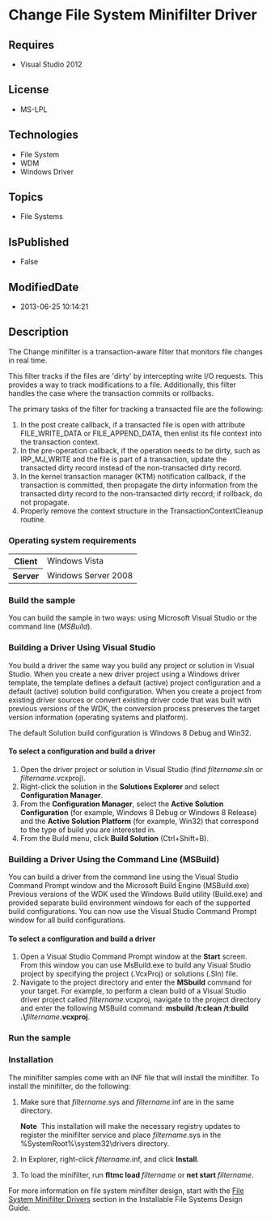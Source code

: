 # Change File System Minifilter Driver
## Requires
* Visual Studio 2012
## License
* MS-LPL
## Technologies
* File System
* WDM
* Windows Driver
## Topics
* File Systems
## IsPublished
* False
## ModifiedDate
* 2013-06-25 10:14:21
## Description

<div id="mainSection">
<p>The Change minifilter is a transaction-aware filter that monitors file changes in real time.
</p>
<p>This filter tracks if the files are 'dirty' by intercepting write I/O requests. This provides a way to track modifications to a file. Additionally, this filter handles the case where the transaction commits or rollbacks.</p>
<p>The primary tasks of the filter for tracking a transacted file are the following:</p>
<ol>
<li>In the post create callback, if a transacted file is open with attribute FILE_WRITE_DATA or FILE_APPEND_DATA, then enlist its file context into the transaction context.
</li><li>In the pre-operation callback, if the operation needs to be dirty, such as IRP_MJ_WRITE and the file is part of a transaction, update the transacted dirty record instead of the non-transacted dirty record.
</li><li>In the kernel transaction manager (KTM) notification callback, if the transaction is committed, then propagate the dirty information from the transacted dirty record to the non-transacted dirty record; if rollback, do not propagate.
</li><li>Properly remove the context structure in the TransactionContextCleanup routine.
</li></ol>
<h3>Operating system requirements</h3>
<table>
<tbody>
<tr>
<th>Client</th>
<td><dt>Windows&nbsp;Vista </dt></td>
</tr>
<tr>
<th>Server</th>
<td><dt>Windows Server&nbsp;2008 </dt></td>
</tr>
</tbody>
</table>
<h3>Build the sample</h3>
<p>You can build the sample in two ways: using Microsoft Visual Studio or the command line (<i>MSBuild</i>).</p>
<h3><a id="Building_a_Driver_Using_Visual_Studio"></a><a id="building_a_driver_using_visual_studio"></a><a id="BUILDING_A_DRIVER_USING_VISUAL_STUDIO"></a>Building a Driver Using Visual Studio</h3>
<p>You build a driver the same way you build any project or solution in Visual Studio. When you create a new driver project using a Windows driver template, the template defines a default (active) project configuration and a default (active) solution build
 configuration. When you create a project from existing driver sources or convert existing driver code that was built with previous versions of the WDK, the conversion process preserves the target version information (operating systems and platform).</p>
<p>The default Solution build configuration is Windows&nbsp;8 Debug and Win32.</p>
<h4><a id="To_select_a_configuration_and_build_a_driver"></a><a id="to_select_a_configuration_and_build_a_driver"></a><a id="TO_SELECT_A_CONFIGURATION_AND_BUILD_A_DRIVER"></a>To select a configuration and build a driver</h4>
<ol>
<li>Open the driver project or solution in Visual Studio (find <i>filtername</i>.sln or
<i>filtername</i>.vcxproj). </li><li>Right-click the solution in the <b>Solutions Explorer</b> and select <b>Configuration Manager</b>.
</li><li>From the <b>Configuration Manager</b>, select the <b>Active Solution Configuration</b> (for example, Windows&nbsp;8 Debug or Windows&nbsp;8 Release) and the
<b>Active Solution Platform</b> (for example, Win32) that correspond to the type of build you are interested in.
</li><li>From the Build menu, click <b>Build Solution</b> (Ctrl&#43;Shift&#43;B). </li></ol>
<h3><a id="Building_a_Driver_Using_the_Command_Line__MSBuild_"></a><a id="building_a_driver_using_the_command_line__msbuild_"></a><a id="BUILDING_A_DRIVER_USING_THE_COMMAND_LINE__MSBUILD_"></a>Building a Driver Using the Command Line (MSBuild)</h3>
<p>You can build a driver from the command line using the Visual Studio Command Prompt window and the Microsoft Build Engine (MSBuild.exe) Previous versions of the WDK used the Windows Build utility (Build.exe) and provided separate build environment windows
 for each of the supported build configurations. You can now use the Visual Studio Command Prompt window for all build configurations.</p>
<h4><a id="To_select_a_configuration_and_build_a_driver"></a><a id="to_select_a_configuration_and_build_a_driver"></a><a id="TO_SELECT_A_CONFIGURATION_AND_BUILD_A_DRIVER"></a>To select a configuration and build a driver</h4>
<ol>
<li>Open a Visual Studio Command Prompt window at the <b>Start</b> screen. From this window you can use MsBuild.exe to build any Visual Studio project by specifying the project (.VcxProj) or solutions (.Sln) file.
</li><li>Navigate to the project directory and enter the <b>MSbuild</b> command for your target. For example, to perform a clean build of a Visual Studio driver project called
<i>filtername</i>.vcxproj, navigate to the project directory and enter the following MSBuild command:
<b>msbuild /t:clean /t:build .\</b><i>filtername</i><b>.vcxproj</b>. </li></ol>
<h3>Run the sample</h3>
<h3><a id="Installation"></a><a id="installation"></a><a id="INSTALLATION"></a>Installation</h3>
<p>The minifilter samples come with an INF file that will install the minifilter. To install the minifilter, do the following:</p>
<ol>
<li>
<p>Make sure that <i>filtername</i>.sys and <i>filtername</i>.inf are in the same directory.
</p>
<p class="note"><b>Note</b>&nbsp;&nbsp;This installation will make the necessary registry updates to register the minifilter service and place
<i>filtername</i>.sys in the %SystemRoot%\system32\drivers directory.</p>
</li><li>
<p>In Explorer, right-click <i>filtername</i>.inf, and click <b>Install</b>.</p>
</li><li>
<p>To load the minifilter, run <b>fltmc load </b><i>filtername</i> or <b>net start
</b><i>filtername</i>. </p>
</li></ol>
<p>For more information on file system minifilter design, start with the <a href="http://msdn.microsoft.com/en-us/library/windows/hardware/ff540402">
File System Minifilter Drivers</a> section in the Installable File Systems Design Guide.</p>
</div>
